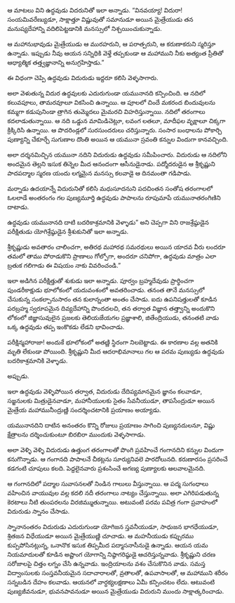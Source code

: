 ﻿ఆ మాటలు విని ఉద్ధవుడు విదరునితో ఇలా అన్నాడు. “వినవయ్యా! విదురా! సంయమివరేణ్యుడూ, సాక్షాత్తూ విష్ణువుతో సమానుడూ అయిన మైత్రేయుడు తన మనుష్యదేహాన్ని వదిలిపెట్టడానికి మనస్సులో నిశ్చయించుకున్నాడు. 

ఆ మహానుభావుడు మైత్రేయుడు ఆ మురహరుని, ఆ పరాత్పరుని, ఆ కరుణాకరుని స్మరిస్తూ ఉన్నాడు. ఇప్పుడు నీవు ఆయన సన్నిధికి వెళ్తే తప్పకుండా ఆ మహాముని నీకు అత్యంత ప్రీతితో ఆధ్యాత్మిక తత్త్వజ్ఞానాన్ని అనుగ్రహిస్తాడు.” 

ఈ విధంగా చెప్పి ఉద్ధవుడు విదురుడు ఇద్దరూ కలిసి వెళ్ళసాగారు. 

అలా వెళుతున్న విదుర ఉద్ధవులకు ఎదురుగుండా యమునానది కన్పించింది. ఆ నదిలో కలువపూలు, తామరవూలూ వికసించి ఉన్నాయి. ఆ పూలలో చిందే మకరంద బిందువులను కమ్మగా కడుపునిండా త్రాగిన తుమ్మెదలు మైమరచి విహరిస్తున్నాయి. నదిలో తరంగాలు కదలాడుతున్నాయి. ఆ నది ఒడ్డున మామిడిచెట్లూ, లవంగ లతలూ, మాదీఫల వృక్షాలూ చిక్కగా క్రిక్కిరిసి ఉన్నాయి. ఆ పొదరిండ్లలో సురసుందరులు చరిస్తున్నారు. సంసార బంధాలను పోకార్చి పుణ్యాన్ని చేకూర్చే సుగుణాల దొంతి అయిన ఆ యమునా స్రవంతి కన్నుల విందుగా కానవచ్చింది. 

అలా దర్శనమిచ్చిన యమునా నదిని విదురుడు ఉద్ధవుడు సమీపించారు. విదురుడు ఆ నదిలోని అందమైన తెల్లని ఇసుక తిన్నెల మీద ఆనందంగా ఆసీనుడైనాడు. పద్మోదరుడైన ఆ శ్రీకృష్ణుని పాదపద్మాల స్మరణ యందు లగ్మమైన మనస్సు కలవాడై ఆ దినమంతా గడిపాడు. 

మర్నాడు ఉదయాన్నే విదురునితో కలిసి మధుసూదనుని పదచింతన సంతోష తరంగాలలో ఓలలాడే అంతరంగం గల పుణ్యమూర్తి ఉద్ధవుడు పాపాలను రూపుమాపే యమునాతరంగిణిని దాటాడు. 

ఉద్ధవుడు యమునానది దాటి బదరికాశ్రమానికి వెళ్ళాడు” అని చెప్పగా విని రాజశ్రేష్ఠుడైన పరీక్షితుడు యోగిశ్రేష్ఠుడైన శ్రీశుకునితో ఇలా అన్నాడు. 

శ్రీకృష్ణుడు అవతారం చాలించగా, అతిరథ మహారథ సమరథులు అయిన యాదవ వీరు లందరూ తమలో తాము పోరాడుకొని ప్రాణాలు గోల్పోగా, అందరూ చనిపోగా, ఉద్ధవుడు మాత్రం ఎలా బ్రతుక గలిగాడు ఈ విషయం నాకు వివరించండి.” 

ఇలా అడిగిన పరీక్షిత్తుతో శుకుడు ఇలా అన్నాడు. పూర్వం బ్రహ్మదేవుడు ప్రార్థించగా పుండరీకాక్షుడు భూలోకంలో యదువంశంలో అవతరించాడు. తనంత తానే మనస్సులో చేసుకున్న సంకల్పానుసారం తన కులాన్నంతా అంతం చేసాడు. ఐదు ఉపనిషత్తులతో కూడిన పరబ్రహ్మ స్వరూపమైన దివ్యదేహాన్ని పొందదలచి, తన తర్వాత విజ్ఞాన తత్త్వాన్ని అందుకొని లోకంలో జిజ్ఞాసువులైన ప్రజలకు తెలియజేయగల ప్రజ్ఞాశాలి, జితేంద్రియుడు, తనంతటి వాడు ఒక్క ఉద్ధవుడు తప్ప ఇంకొకడు లేడని భావించాడు. 

పరీక్షిన్మహారాజా! అందుకే భూలోకంలో అతణ్ణి స్థిరంగా నిలబెట్టాడు. ఈ కారణాల వల్ల అతనికి మృతి లేకుండా పోయింది. శ్రీకృష్ణుని మీద ఆదరాభిమానాలు గల ఆ పరమ పుణ్యుడు ఉద్ధవుడు బదరికాశ్రమానికి వెళ్ళాడు. 

అప్పుడు. 

ఇలా ఉద్ధవుడు వెళ్ళిపోయిన తర్వాత, విదురుడు దేదిప్యమానమైన జ్ఞానం కలవాడూ, సజ్జనులకు మిత్రుడైనవాడూ, మహానీయులకు సైతం సేవనీయుడూ, తాపసేంద్రుడూ అయిన మైత్రేయ మహామునీంద్రుణ్ణి సందర్శించటానికి ప్రయాణం అయ్యాడు. 

యమునానదిని దాటిన అనంతరం కొన్ని రోజులు ప్రయాణం సాగించి పుణ్యనదులనూ, విష్ణు క్షేత్రాలను దర్శించుకుంటూ బిరబిరా ముందుకు వెళ్ళసాగాడు. 

అలా వెళ్ళి వెళ్ళి విదురుడు ఉత్తుంగ తరంగాలతో పొంగి ప్రవహించే గంగానదిని కన్నుల విందుగా కనుగొన్నాడు. ఆ గంగానది పాపాలనే చీకట్లను సూర్యునివలె పారదోలునది. కరుణారసం ప్రసరించే కడగంటి చూపులు కలది. పెద్దలైనవారు ప్రశంసించే అగణ్య పుణ్యాలకు ఆలవాలమైనది. 

ఆ గంగానదిలో పద్మాల సువాసనలతో నిండిన గాలులు వీస్తున్నాయి. ఆ పద్మ సుగంధాలు వహించిన వాయువుల వల్ల కదలి నదీ తరంగాలు నాట్యం చేస్తున్నాయి. అలా ఎగిరిపడుతున్న కెరటాలు నీటి తుంపరలను విరజిమ్ముతున్నాయి. అటువంటి పరమ పవిత్ర గంగా ప్రవాహంలో విదురుడు స్నానం చేసాడు. 

స్నానానంతరం విదురుడు ఎదురుగుండా యోగిజన స్తవనీయుడూ, సాధుజన భాగధేయుడూ, శ్రితజన విధేయుడూ అయిన మైత్రేయుణ్ణి చూచాడు. ఆ మహనీయుడు కప్పురము కుప్పపోసినట్లున్న, ఒనానొక ఇసుక తిప్పమీద పద్మాసనాసీనుడై ఉన్నాడు. ఆయన యమ నియమాదులతో కూడిన అష్టాంగ యోగాన్ని నిష్ఠాగరిష్ఠుడై ఆచరిస్తున్నవాడు. శ్రీకృష్ణుని చరణ సరోజాలపై చిత్తం లగ్నం చేసి ఉన్నవాడు. ఇంద్రియాలను వశం చేసుకొనిన వాడు. సమస్త విద్వాంసులకు సంస్తవనీయమైన సదాచారాలతో, వ్రతాలతో, ఉపవాసాలతో, ఆ మహాముని శరీరం సన్నబడిన దేహం కలవాడు. ఆయనలో వార్ధక్యలక్షణాలు ఏమీ కన్పించటం లేదు. ఆటువంటి పుణ్యజీవనుడూ, భువనపావనుడూ అయిన మైత్రేయుడు విదురుని ముందు సాక్షాత్కరించాడు. 

